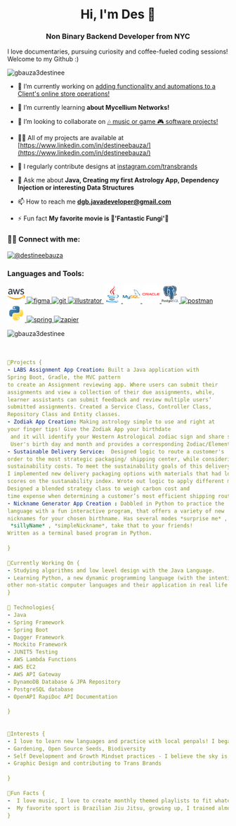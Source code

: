 
  
  
<h1 align="center"> Hi, I'm Des 💫 </h1>
<h3 align="center">Non Binary Backend Developer from NYC</h3>

I love documentaries, pursuing curiosity and coffee-fueled coding sessions! Welcome to my Github :) 


<p align="left"> <img src="https://komarev.com/ghpvc/?username=gbauza3destinee&label=Profile%20views&color=0e75b6&style=flat" alt="gbauza3destinee" /> </p>


- 🔭 I’m currently working on [adding functionality and automations to a Client's online store operations!]([https://www.facebook.com/ilashkingdo])

- 🌱 I’m currently learning **about Mycellium Networks!**

- 👯 I’m looking to collaborate on [🎶 music or game 🎮 software projects!](https://calendly.com/desgbauza)

- 👨‍💻 All of my projects are available at [https://www.linkedin.com/in/destineebauza/](https://www.linkedin.com/in/destineebauza/)

- 📝 I regularly contribute designs at [instagram.com/transbrands]([instagram.com/transbrands](https://www.instagram.com/transbrands/))

- 💬 Ask me about **Java, Creating my first Astrology App, Dependency Injection or interesting Data Structures**

- 📫 How to reach me **dgb.javadeveloper@gmail.com**

- ⚡ Fun fact **My favorite movie is 🍄'Fantastic Fungi'🍄**

<h3 align="left"> 🫶🏽 Connect with me:</h3>
<p align="left">
<a href="https://linkedin.com/in/@destineebauza" target="blank"><img align="center" src="https://raw.githubusercontent.com/rahuldkjain/github-profile-readme-generator/master/src/images/icons/Social/linked-in-alt.svg" alt="@destineebauza" height="30" width="40" /></a>

</p>

<h3 align="left">Languages and Tools:</h3>
<p align="left"> <a href="https://aws.amazon.com" target="_blank" rel="noreferrer"> <img src="https://raw.githubusercontent.com/devicons/devicon/master/icons/amazonwebservices/amazonwebservices-original-wordmark.svg" alt="aws" width="40" height="40"/> </a> <a href="https://www.figma.com/" target="_blank" rel="noreferrer"> <img src="https://www.vectorlogo.zone/logos/figma/figma-icon.svg" alt="figma" width="40" height="40"/> </a> <a href="https://git-scm.com/" target="_blank" rel="noreferrer"> <img src="https://www.vectorlogo.zone/logos/git-scm/git-scm-icon.svg" alt="git" width="40" height="40"/> </a> <a href="https://www.adobe.com/in/products/illustrator.html" target="_blank" rel="noreferrer"> <img src="https://www.vectorlogo.zone/logos/adobe_illustrator/adobe_illustrator-icon.svg" alt="illustrator" width="40" height="40"/> </a> <a href="https://www.java.com" target="_blank" rel="noreferrer"> <img src="https://raw.githubusercontent.com/devicons/devicon/master/icons/java/java-original.svg" alt="java" width="40" height="40"/> </a> <a href="https://www.mysql.com/" target="_blank" rel="noreferrer"> <img src="https://raw.githubusercontent.com/devicons/devicon/master/icons/mysql/mysql-original-wordmark.svg" alt="mysql" width="40" height="40"/> </a> <a href="https://www.oracle.com/" target="_blank" rel="noreferrer"> <img src="https://raw.githubusercontent.com/devicons/devicon/master/icons/oracle/oracle-original.svg" alt="oracle" width="40" height="40"/> </a> <a href="https://www.postgresql.org" target="_blank" rel="noreferrer"> <img src="https://raw.githubusercontent.com/devicons/devicon/master/icons/postgresql/postgresql-original-wordmark.svg" alt="postgresql" width="40" height="40"/> </a> <a href="https://postman.com" target="_blank" rel="noreferrer"> <img src="https://www.vectorlogo.zone/logos/getpostman/getpostman-icon.svg" alt="postman" width="40" height="40"/> </a> <a href="https://www.python.org" target="_blank" rel="noreferrer"> <img src="https://raw.githubusercontent.com/devicons/devicon/master/icons/python/python-original.svg" alt="python" width="40" height="40"/> </a> <a href="https://spring.io/" target="_blank" rel="noreferrer"> <img src="https://www.vectorlogo.zone/logos/springio/springio-icon.svg" alt="spring" width="40" height="40"/> </a> <a href="https://zapier.com" target="_blank" rel="noreferrer"> <img src="https://www.vectorlogo.zone/logos/zapier/zapier-icon.svg" alt="zapier" width="40" height="40"/> </a> </p>

<p><img align="center" src="https://github-readme-stats.vercel.app/api/top-langs?username=gbauza3destinee&show_icons=true&locale=en&layout=compact" alt="gbauza3destinee" /></p>


```yaml


🌌Projects {
- LABS Assignment App Creation: Built a Java application with
Spring Boot, Gradle, the MVC pattern
to create an Assignment reviewing app. Where users can submit their
assignments and view a collection of their due assignments, while,
learner assistants can submit feedback and review multiple users’
submitted assignments. Created a Service Class, Controller Class,
Repository Class and Entity classes.
- Zodiak App Creation: Making astrology simple to use and right at
your finger tips! Give the Zodiak App your birthdate
 and it will identify your Western Astrological zodiac sign and share some information about it! The Zodiak app, is an API Endpoint App, which takes in a
 User's birth day and month and provides a corresponding Zodiac/Elemental Sign and description.
- Sustainable Delivery Service:  Designed logic to route a customer's
order to the most strategic packaging/ shipping center, while considering
sustainability costs. To meet the sustainability goals of this delivery company,
I implemented new delivery packaging options with materials that had lower
scores on the sustanability index. Wrote out logic to apply different modes to determine the best route for a package considering different company goals.
Designed a blended strategy class to weigh carbon cost and
time expense when determining a customer’s most efficient shipping route. 
- Nickname Generator App Creation : Dabbled in Python to practice the
language with a fun interactive program, that offers a variety of new
nicknames for your chosen birthname. Has several modes *surprise me* ,
 *sillyName* , *simpleNickname*, take that to your friends!
Written as a terminal based program in Python. 

}

🔭Currently Working On {
- Studying algorithms and low level design with the Java Language.
- Learning Python, a new dynamic programming language (with the intention of widening my understanding of
other non-static computer languages and their application in real life!)
}

🌱 Technologies{
- Java  
- Spring Framework
- Spring Boot
- Dagger Framework 
- Mockito Framework
- JUNIT5 Testing
- AWS Lambda Functions
- AWS EC2
- AWS API Gateway
- DynamoDB Database & JPA Repository
- PostgreSQL database 
- OpenAPI RapiDoc API Documentation

}


🌈Interests {
- I love to learn new languages and practice with local penpals! I began doing this in High School with French.
- Gardening, Open Source Seeds, Biodiversity
- Self Development and Growth Mindset practices - I believe the sky is the limit!
- Graphic Design and contributing to Trans Brands 

}

💬Fun Facts {
-  I love music, I love to create monthly themed playlists to fit whatever musical season I am in.
-  My favorite sport is Brazilian Jiu Jitsu, growing up, I trained almost everyday with Renzo Gracie's team. 
}


```

<!--
**gbauza3destinee/gbauza3destinee** is a ✨ _special_ ✨ repository because its `README.md` (this file) appears on your GitHub profile.

- 📫 How to reach me: ...

-->
